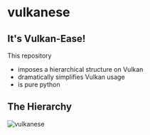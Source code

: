 # vulkanese  
## It's Vulkan-Ease!  
  
This repository  
* imposes a hierarchical structure on Vulkan
* dramatically simplifies Vulkan usage
* is pure python

## The Hierarchy  
![vulkanese](https://user-images.githubusercontent.com/8158655/153063082-69028462-39de-4640-93ca-a3055b57a9ce.png)
